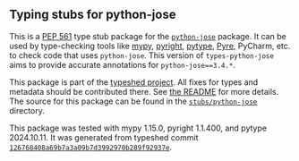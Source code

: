 ## Typing stubs for python-jose

This is a [PEP 561](https://peps.python.org/pep-0561/)
type stub package for the [`python-jose`](https://github.com/mpdavis/python-jose) package.
It can be used by type-checking tools like
[mypy](https://github.com/python/mypy/),
[pyright](https://github.com/microsoft/pyright),
[pytype](https://github.com/google/pytype/),
[Pyre](https://pyre-check.org/),
PyCharm, etc. to check code that uses `python-jose`. This version of
`types-python-jose` aims to provide accurate annotations for
`python-jose==3.4.*`.

This package is part of the [typeshed project](https://github.com/python/typeshed).
All fixes for types and metadata should be contributed there.
See [the README](https://github.com/python/typeshed/blob/main/README.md)
for more details. The source for this package can be found in the
[`stubs/python-jose`](https://github.com/python/typeshed/tree/main/stubs/python-jose)
directory.

This package was tested with
mypy 1.15.0,
pyright 1.1.400,
and pytype 2024.10.11.
It was generated from typeshed commit
[`126768408a69b7a3a09b7d3992970b289f92937e`](https://github.com/python/typeshed/commit/126768408a69b7a3a09b7d3992970b289f92937e).